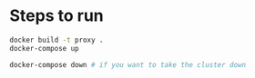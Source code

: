 # Steps to run

```sh
docker build -t proxy .
docker-compose up

docker-compose down # if you want to take the cluster down
```
